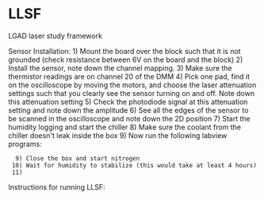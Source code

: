 # LLSF
LGAD laser study framework

Sensor Installation:
      1) Mount the board over the block such that it is not grounded (check resistance between 6V on the board and the block)
      2) Install the sensor, note down the channel mapping.
      3) Make sure the thermistor readings are on channel 20 of the DMM
      4) Pick one pad, find it on the oscilloscope by moving the motors, and choose the laser attenuation settings such that        you clearly see the sensor turning on and off. Note down this attenuation setting
      5) Check the photodiode signal at this attenuation setting and note down the amplitude
      6) See all the edges of the sensor to be scanned in the oscilloscope and note down the 2D position 
      7) Start the humidity logging and start the chiller
      8) Make sure the coolant from the chiller doesn't leak inside the box
      9) Now run the following labview programs:
          
         
      9) Close the box and start nitrogen
     10) Wait for humidity to stabilize (this would take at least 4 hours)
     11) 
      

Instructions for running LLSF:
      
